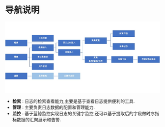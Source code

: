 # 导航说明

![-w2020](media/15774215010910.jpg)

* **检索** : 日志的检索查看能力,主要是基于查看日志提供便利的工具.
* **管理** : 主要负责日志数据的配置和管理能力.
* **监控** : 基于蓝鲸监控实现日志的关键字监控,还可以基于提取后的字段做时序指标数据的汇聚展示和告警.
